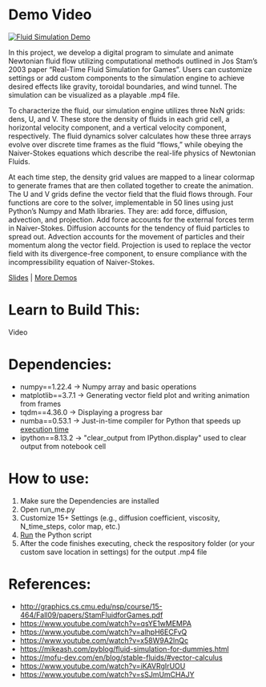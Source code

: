 # Demo Video

[![Fluid Simulation Demo](https://img.youtube.com/vi/IT1tAGbmo7s/0.jpg)](http://www.youtube.com/watch?v=IT1tAGbmo7s "Demo")

In this project, we develop a digital program to simulate and animate Newtonian fluid flow utilizing computational methods outlined in Jos Stam’s 2003 paper “Real-Time Fluid Simulation for Games”. Users can customize settings or add custom components to the simulation engine to achieve desired effects like gravity, toroidal boundaries, and wind tunnel. The simulation can be visualized as a playable .mp4 file. 

To characterize the fluid, our simulation engine utilizes three NxN grids: dens, U, and V. These store the density of fluids in each grid cell, a horizontal velocity component, and a vertical velocity component, respectively. The fluid dynamics solver calculates how these three arrays evolve over discrete time frames as the fluid “flows,” while obeying the Naiver-Stokes equations which describe the real-life physics of Newtonian Fluids.

At each time step, the density grid values are mapped to a linear colormap to generate frames that are then collated together to create the animation. The U and V grids define the vector field that the fluid flows through. Four functions are core to the solver, implementable in 50 lines using just Python’s Numpy and Math libraries. They are: add force, diffusion, advection, and projection. Add force accounts for the external forces term in Naiver-Stokes. Diffusion accounts for the tendency of fluid particles to spread out. Advection accounts for the movement of particles and their momentum along the vector field. Projection is used to replace the vector field with its divergence-free component, to ensure compliance with the incompressibility equation of Naiver-Stokes.

[Slides](https://docs.google.com/presentation/d/1TGygrkTte1WPdamOsbPzJm_g6-6Z6zAYX9Hz2j-tGlI) | [More Demos](https://github.com/timothygao8710/fluid-simulation/tree/main/Demos)

# Learn to Build This:

Video

# Dependencies:
- numpy==1.22.4 &rarr; Numpy array and basic operations
- matplotlib==3.7.1 &rarr; Generating vector field plot and writing animation from frames
- tqdm==4.36.0 &rarr; Displaying a progress bar
- numba==0.53.1 &rarr; Just-in-time compiler for Python that speeds up [execution time](https://www.youtube.com/watch?v=x58W9A2lnQc)
- ipython==8.13.2 &rarr; "clear_output from IPython.display" used to clear output from notebook cell

# How to use:
1. Make sure the Dependencies are installed
2. Open run_me.py
3. Customize 15+ Settings (e.g., diffusion coefficient, viscosity, N_time_steps, color map, etc.)
4. [Run](https://pythonbasics.org/execute-python-scripts/) the Python script
5. After the code finishes executing, check the respository folder (or your custom save location in settings) for the output .mp4 file

# References:
- http://graphics.cs.cmu.edu/nsp/course/15-464/Fall09/papers/StamFluidforGames.pdf
- https://www.youtube.com/watch?v=qsYE1wMEMPA
- https://www.youtube.com/watch?v=alhpH6ECFvQ
- https://www.youtube.com/watch?v=x58W9A2lnQc
- https://mikeash.com/pyblog/fluid-simulation-for-dummies.html
- https://mofu-dev.com/en/blog/stable-fluids/#vector-calculus
- https://www.youtube.com/watch?v=iKAVRgIrUOU
- https://www.youtube.com/watch?v=sSJmUmCHAJY
